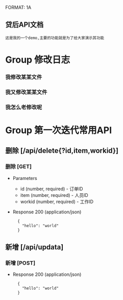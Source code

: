 FORMAT: 1A

## 贷后API文档

    这是我的一个demo,主要的功能就是为了给大家演示其功能

# Group 修改日志

### 我修改某某文件
### 我又修改某某文件
### 我怎么老修改呢

# Group 第一次迭代常用API

## 删除 [/api/delete{?id,item,workid}]

### 删除 [GET]

+ Parameters
  + id (number, required) - 订单ID
  + item (number, required) - 人员ID
  + workid (number, required) - 工作ID

+ Response 200 (application/json)

        {
          "hello": "world"
        }

## 新增 [/api/updata]

### 新增 [POST]

+ Response 200 (application/json)

        {
          "hello": "world"
        }
